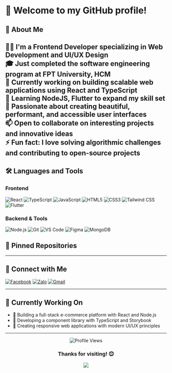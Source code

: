 # 👋 Welcome to my GitHub profile!

## 🚀 About Me

👨‍💻 I'm a Frontend Developer specializing in Web Development and UI/UX Design  
🎓 Just completed the software engineering program at FPT University, HCM  
💼 Currently working on building scalable web applications using React and TypeScript  
🌱 Learning NodeJS, Flutter to expand my skill set  
🎯 Passionate about creating beautiful, performant, and accessible user interfaces  
📫 Open to collaborate on interesting projects and innovative ideas  
⚡ Fun fact: I love solving algorithmic challenges and contributing to open-source projects
---

## 🛠️ Languages and Tools

### Frontend
![React](https://img.shields.io/badge/-React-61DAFB?style=flat-square&logo=react&logoColor=black)
![TypeScript](https://img.shields.io/badge/-TypeScript-3178C6?style=flat-square&logo=typescript&logoColor=white)
![JavaScript](https://img.shields.io/badge/-JavaScript-F7DF1E?style=flat-square&logo=javascript&logoColor=black)
![HTML5](https://img.shields.io/badge/-HTML5-E34F26?style=flat-square&logo=html5&logoColor=white)
![CSS3](https://img.shields.io/badge/-CSS3-1572B6?style=flat-square&logo=css3&logoColor=white)
![Tailwind CSS](https://img.shields.io/badge/-Tailwind_CSS-38B2AC?style=flat-square&logo=tailwind-css&logoColor=white)
![Flutter](https://img.shields.io/badge/-Flutter-02569B?style=flat-square&logo=flutter&logoColor=white)

### Backend & Tools
![Node.js](https://img.shields.io/badge/-Node.js-339933?style=flat-square&logo=node.js&logoColor=white)
![Git](https://img.shields.io/badge/-Git-F05032?style=flat-square&logo=git&logoColor=white)
![VS Code](https://img.shields.io/badge/-VS_Code-007ACC?style=flat-square&logo=visual-studio-code&logoColor=white)
![Figma](https://img.shields.io/badge/-Figma-F24E1E?style=flat-square&logo=figma&logoColor=white)
![MongoDB](https://img.shields.io/badge/-MongoDB-47A248?style=flat-square&logo=mongodb&logoColor=white)





## 📌 Pinned Repositories

<!-- Automatically shows your pinned repos -->

---

## 🤝 Connect with Me

[![Facebook](https://img.shields.io/badge/-Facebook-1877F2?style=for-the-badge&logo=facebook&logoColor=white)](https://facebook.com/stella.melanie.2024)
[![Zalo](https://img.shields.io/badge/-Zalo-0068FF?style=for-the-badge&logo=zalo&logoColor=white)](https://zalo.me/0901927941)
[![Gmail](https://img.shields.io/badge/-Gmail-D14836?style=for-the-badge&logo=gmail&logoColor=white)](mailto:dtuongvy86@gmail.com)

---

## 💼 Currently Working On

- 🚀 Building a full-stack e-commerce platform with React and Node.js
- 🎨 Developing a component library with TypeScript and Storybook
- 📱 Creating responsive web applications with modern UI/UX principles

---


<div align="center">
  <img src="https://komarev.com/ghpvc/?username=YOUR_USERNAME&color=blueviolet&style=flat-square&label=Profile+Views" alt="Profile Views"/>
  
  ### Thanks for visiting! 😊
  
  ![](https://quotes-github-readme.vercel.app/api?type=horizontal&theme=tokyonight)
</div>
